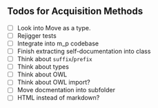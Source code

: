## Todos for Acquisition Methods

* [ ] Look into Move as a type.
* [ ] Rejigger tests
* [ ] Integrate into m_p codebase
* [ ] Finish extracting self-documentation into class
* [ ] Think about `suffix`/`prefix`
* [ ] Think about types
* [ ] Think about OWL
* [ ] Think about OWL import?
* [ ] Move docmentation into subfolder
* [ ] HTML instead of markdown?